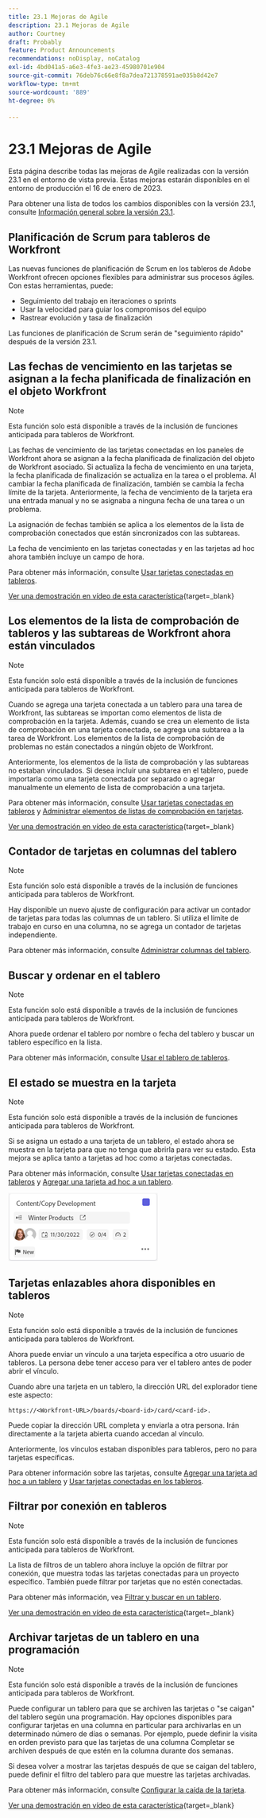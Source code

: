 ```yaml
---
title: 23.1 Mejoras de Agile
description: 23.1 Mejoras de Agile
author: Courtney
draft: Probably
feature: Product Announcements
recommendations: noDisplay, noCatalog
exl-id: 4bd041a5-a6e3-4fe3-ae23-45980701e904
source-git-commit: 76deb76c66e8f8a7dea721378591ae035b8d42e7
workflow-type: tm+mt
source-wordcount: '889'
ht-degree: 0%

---
```


# 23.1 Mejoras de Agile

Esta página describe todas las mejoras de Agile realizadas con la versión 23.1 en el entorno de vista previa. Estas mejoras estarán disponibles en el entorno de producción el 16 de enero de 2023.

Para obtener una lista de todos los cambios disponibles con la versión 23.1, consulte [Información general sobre la versión 23.1](/help/quicksilver/product-announcements/product-releases/23.1-release-activity/23-1-release-overview.md).

## Planificación de Scrum para tableros de Workfront

Las nuevas funciones de planificación de Scrum en los tableros de Adobe Workfront ofrecen opciones flexibles para administrar sus procesos ágiles. Con estas herramientas, puede:

* Seguimiento del trabajo en iteraciones o sprints
* Usar la velocidad para guiar los compromisos del equipo
* Rastrear evolución y tasa de finalización

Las funciones de planificación de Scrum serán de &quot;seguimiento rápido&quot; después de la versión 23.1.

## Las fechas de vencimiento en las tarjetas se asignan a la fecha planificada de finalización en el objeto Workfront

>[!NOTE]
>
>Esta función solo está disponible a través de la inclusión de funciones anticipada para tableros de Workfront.

Las fechas de vencimiento de las tarjetas conectadas en los paneles de Workfront ahora se asignan a la fecha planificada de finalización del objeto de Workfront asociado. Si actualiza la fecha de vencimiento en una tarjeta, la fecha planificada de finalización se actualiza en la tarea o el problema. Al cambiar la fecha planificada de finalización, también se cambia la fecha límite de la tarjeta. Anteriormente, la fecha de vencimiento de la tarjeta era una entrada manual y no se asignaba a ninguna fecha de una tarea o un problema.

La asignación de fechas también se aplica a los elementos de la lista de comprobación conectados que están sincronizados con las subtareas.

La fecha de vencimiento en las tarjetas conectadas y en las tarjetas ad hoc ahora también incluye un campo de hora.

Para obtener más información, consulte [Usar tarjetas conectadas en tableros](/help/quicksilver/agile/get-started-with-boards/connected-cards.md).

[Ver una demostración en vídeo de esta característica](https://video.tv.adobe.com/v/3411952/){target=_blank}

## Los elementos de la lista de comprobación de tableros y las subtareas de Workfront ahora están vinculados

>[!NOTE]
>
>Esta función solo está disponible a través de la inclusión de funciones anticipada para tableros de Workfront.

Cuando se agrega una tarjeta conectada a un tablero para una tarea de Workfront, las subtareas se importan como elementos de lista de comprobación en la tarjeta. Además, cuando se crea un elemento de lista de comprobación en una tarjeta conectada, se agrega una subtarea a la tarea de Workfront. Los elementos de la lista de comprobación de problemas no están conectados a ningún objeto de Workfront.

Anteriormente, los elementos de la lista de comprobación y las subtareas no estaban vinculados. Si desea incluir una subtarea en el tablero, puede importarla como una tarjeta conectada por separado o agregar manualmente un elemento de lista de comprobación a una tarjeta.

Para obtener más información, consulte [Usar tarjetas conectadas en tableros](/help/quicksilver/agile/get-started-with-boards/connected-cards.md) y [Administrar elementos de listas de comprobación en tarjetas](/help/quicksilver/agile/get-started-with-boards/manage-checklist-items.md).

[Ver una demostración en vídeo de esta característica](https://video.tv.adobe.com/v/3411951/){target=_blank}

## Contador de tarjetas en columnas del tablero

>[!NOTE]
>
>Esta función solo está disponible a través de la inclusión de funciones anticipada para tableros de Workfront.

Hay disponible un nuevo ajuste de configuración para activar un contador de tarjetas para todas las columnas de un tablero. Si utiliza el límite de trabajo en curso en una columna, no se agrega un contador de tarjetas independiente.

Para obtener más información, consulte [Administrar columnas del tablero](/help/quicksilver/agile/get-started-with-boards/manage-board-columns.md).

## Buscar y ordenar en el tablero

>[!NOTE]
>
>Esta función solo está disponible a través de la inclusión de funciones anticipada para tableros de Workfront.

Ahora puede ordenar el tablero por nombre o fecha del tablero y buscar un tablero específico en la lista.

Para obtener más información, consulte [Usar el tablero de tableros](/help/quicksilver/agile/get-started-with-boards/use-boards-page.md).

## El estado se muestra en la tarjeta

>[!NOTE]
>
>Esta función solo está disponible a través de la inclusión de funciones anticipada para tableros de Workfront.

Si se asigna un estado a una tarjeta de un tablero, el estado ahora se muestra en la tarjeta para que no tenga que abrirla para ver su estado. Esta mejora se aplica tanto a tarjetas ad hoc como a tarjetas conectadas.

Para obtener más información, consulte [Usar tarjetas conectadas en tableros](/help/quicksilver/agile/get-started-with-boards/connected-cards.md) y [Agregar una tarjeta ad hoc a un tablero](/help/quicksilver/agile/get-started-with-boards/add-card-to-board.md).

![estado en la tarjeta](/help/quicksilver/product-announcements/product-releases/assets/boards-connected-card-details-110922.png)

## Tarjetas enlazables ahora disponibles en tableros

>[!NOTE]
>
>Esta función solo está disponible a través de la inclusión de funciones anticipada para tableros de Workfront.

Ahora puede enviar un vínculo a una tarjeta específica a otro usuario de tableros. La persona debe tener acceso para ver el tablero antes de poder abrir el vínculo.

Cuando abre una tarjeta en un tablero, la dirección URL del explorador tiene este aspecto:

```
https://<Workfront-URL>/boards/<board-id>/card/<card-id>. 
```

Puede copiar la dirección URL completa y enviarla a otra persona. Irán directamente a la tarjeta abierta cuando accedan al vínculo.

Anteriormente, los vínculos estaban disponibles para tableros, pero no para tarjetas específicas.

Para obtener información sobre las tarjetas, consulte [Agregar una tarjeta ad hoc a un tablero](/help/quicksilver/agile/get-started-with-boards/add-card-to-board.md) y [Usar tarjetas conectadas en los tableros](/help/quicksilver/agile/get-started-with-boards/connected-cards.md).

## Filtrar por conexión en tableros

>[!NOTE]
>
>Esta función solo está disponible a través de la inclusión de funciones anticipada para tableros de Workfront.

La lista de filtros de un tablero ahora incluye la opción de filtrar por conexión, que muestra todas las tarjetas conectadas para un proyecto específico. También puede filtrar por tarjetas que no estén conectadas.

Para obtener más información, vea [Filtrar y buscar en un tablero](/help/quicksilver/agile/get-started-with-boards/filter-search-in-board.md).

[Ver una demostración en vídeo de esta característica](https://video.tv.adobe.com/v/3412381/){target=_blank}

## Archivar tarjetas de un tablero en una programación

>[!NOTE]
>
>Esta función solo está disponible a través de la inclusión de funciones anticipada para tableros de Workfront.

Puede configurar un tablero para que se archiven las tarjetas o &quot;se caigan&quot; del tablero según una programación. Hay opciones disponibles para configurar tarjetas en una columna en particular para archivarlas en un determinado número de días o semanas. Por ejemplo, puede definir la visita en orden previsto para que las tarjetas de una columna Completar se archiven después de que estén en la columna durante dos semanas.

Si desea volver a mostrar las tarjetas después de que se caigan del tablero, puede definir el filtro del tablero para que muestre las tarjetas archivadas.

Para obtener más información, consulte [Configurar la caída de la tarjeta](/help/quicksilver/agile/use-boards-agile-planning-tools/configure-card-falloff.md).

[Ver una demostración en vídeo de esta característica](https://video.tv.adobe.com/v/3412323/){target=_blank}
